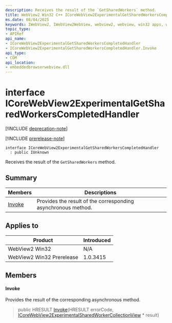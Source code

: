 ```yaml
---
description: Receives the result of the `GetSharedWorkers` method.
title: WebView2 Win32 C++ ICoreWebView2ExperimentalGetSharedWorkersCompletedHandler
ms.date: 08/04/2025
keywords: IWebView2, IWebView2WebView, webview2, webview, win32 apps, win32, edge, ICoreWebView2, ICoreWebView2Controller, browser control, edge html, ICoreWebView2ExperimentalGetSharedWorkersCompletedHandler
topic_type: 
- APIRef
api_name:
- ICoreWebView2ExperimentalGetSharedWorkersCompletedHandler
- ICoreWebView2ExperimentalGetSharedWorkersCompletedHandler.Invoke
api_type:
- COM
api_location:
- embeddedbrowserwebview.dll
---
```


# interface ICoreWebView2ExperimentalGetSharedWorkersCompletedHandler

[!INCLUDE [deprecation-note](../includes/deprecation-note.md)]

[!INCLUDE [prerelease-note](../includes/prerelease-note.md)]

```
interface ICoreWebView2ExperimentalGetSharedWorkersCompletedHandler
  : public IUnknown
```

Receives the result of the `GetSharedWorkers` method.

## Summary

 Members                        | Descriptions
--------------------------------|---------------------------------------------
[Invoke](#invoke) | Provides the result of the corresponding asynchronous method.

## Applies to

Product                         | Introduced
--------------------------------|---------------------------------------------
WebView2 Win32            |    N/A
WebView2 Win32 Prerelease |    1.0.3415

## Members

#### Invoke

Provides the result of the corresponding asynchronous method.

> public HRESULT [Invoke](#invoke)(HRESULT errorCode, [ICoreWebView2ExperimentalSharedWorkerCollectionView](icorewebview2experimentalsharedworkercollectionview.md#icorewebview2experimentalsharedworkercollectionview) * result)


